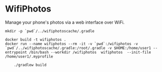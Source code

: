 # WifiPhotos
Manage your phone's photos via a web interface over WiFi.

    mkdir -p `pwd`/../wifiphotoscache/.gradle

    docker build -t wifiphotos .
    docker run --name wifiphotos --rm -it -v `pwd`:/wifiphotos -v `pwd`/../wifiphotoscache/.gradle:/root/.gradle -v $HOME:/home/user1 --entrypoint /bin/bash --workdir /wifiphotos  wifiphotos  --init-file /home/user1/.myprofile

        ./gradlew build
